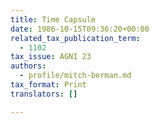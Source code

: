```yaml
---
title: Time Capsule
date: 1986-10-15T09:36:20+00:00
related_tax_publication_term:
  - 1102
tax_issue: AGNI 23
authors:
  - profile/mitch-berman.md
tax_format: Print
translators: []

---
```

